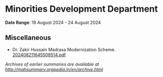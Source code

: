 # Minorities Development Department

**Date Range**: 19 August 2024 - 24 August 2024


## Miscellaneous
- Dr. Zakir Hussain Madrasa Modernization Scheme.\
  [202408211645508514.pdf](https://gr.maharashtra.gov.in/Site/Upload/Government%20Resolutions/English/202408211645508514.pdf)


*Archives of earlier summaries are available at http://mahsummary.orgpedia.in/en/archive.html*